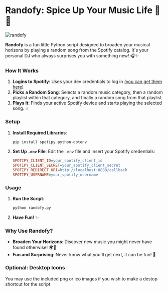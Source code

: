 #  Randofy: Spice Up Your Music Life 🎲 🎵

 ![randofy](https://github.com/mediastacks/Randofy/assets/69261677/fdd82592-bed2-4801-af48-bdf61d47c14c)


**Randofy** is a fun little Python script designed to broaden your musical horizons by playing a random song from the Spotify catalog. It's your personal DJ who always surprises you with something new! 🎧✨

### How It Works

1. **Logins to Spotify**: Uses your dev credentials to log in [(you can get them here)](https://developer.spotify.com/)
2. **Picks a Random Song**: Selects a random music category, then a random playlist within that category, and finally a random song from that playlist.
3. **Plays It**: Finds your active Spotify device and starts playing the selected song. 🎶

### Setup

1. **Install Required Libraries**:
    ```bash
    pip install spotipy python-dotenv
    ```

2. **Set Up `.env` File**: Edit the `.env` file and insert your Spotify credentials:
    ```ini
    SPOTIPY_CLIENT_ID=your_spotify_client_id
    SPOTIPY_CLIENT_SECRET=your_spotify_client_secret
    SPOTIPY_REDIRECT_URI=http://localhost:8888/callback
    SPOTIPY_USERNAME=your_spotify_username
    ```
### Usage

1. **Run the Script**:
    ```bash
    python randofy.py
    ```
2. **Have Fun!** ✨

### Why Use Randofy?

- **Broaden Your Horizons**: Discover new music you might never have found otherwise! 🌍🎵
- **Fun and Surprising**: Never know what you'll get next, it can be fun! 🎉

### Optional: Desktop Icons

You may use the included png or ico images if you wish to make a destop shortcut for the script.

